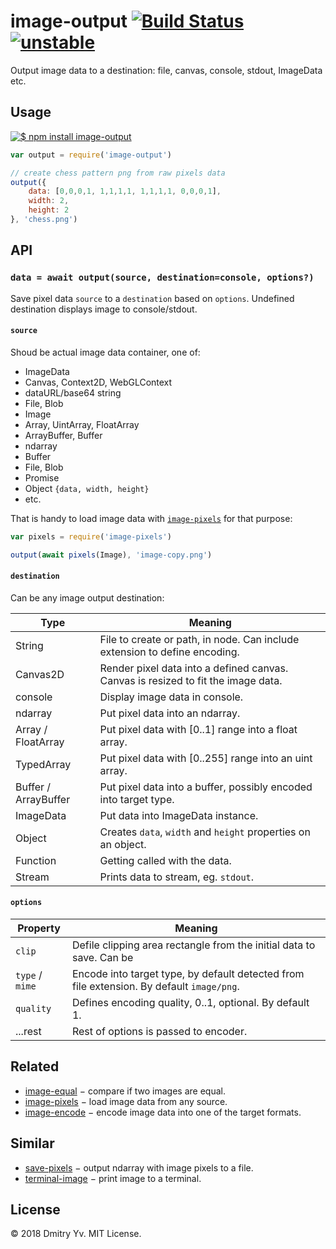 # image-output [![Build Status](https://travis-ci.org/dy/image-output.svg?branch=master)](https://travis-ci.org/dy/image-output) [![unstable](https://img.shields.io/badge/stability-unstable-green.svg)](http://github.com/badges/stability-badges)

Output image data to a destination: file, canvas, console, stdout, ImageData etc.

## Usage

[![$ npm install image-output](http://nodei.co/npm/image-output.png?mini=true)](http://npmjs.org/package/image-output)

```js
var output = require('image-output')

// create chess pattern png from raw pixels data
output({
	data: [0,0,0,1, 1,1,1,1, 1,1,1,1, 0,0,0,1],
	width: 2,
	height: 2
}, 'chess.png')
```

## API

### `data = await output(source, destination=console, options?)`

Save pixel data `source` to a `destination` based on `options`. Undefined destination displays image to console/stdout.

#### `source`

Shoud be actual image data container, one of:

* ImageData
* Canvas, Context2D, WebGLContext
* dataURL/base64 string
* File, Blob
* Image
* Array, UintArray, FloatArray
* ArrayBuffer, Buffer
* ndarray
* Buffer
* File, Blob
* Promise
* Object `{data, width, height}`
* etc.

That is handy to load image data with [`image-pixels`](https://ghub.io/image-pixels) for that purpose:

```js
var pixels = require('image-pixels')

output(await pixels(Image), 'image-copy.png')
```

#### `destination`

Can be any image output destination:

Type | Meaning
---|---
String | File to create or path, in node. Can include extension to define encoding.
Canvas2D | Render pixel data into a defined canvas. Canvas is resized to fit the image data.
console | Display image data in console.
ndarray | Put pixel data into an ndarray.
Array / FloatArray | Put pixel data with [0..1] range into a float array.
TypedArray | Put pixel data with [0..255] range into an uint array.
Buffer / ArrayBuffer | Put pixel data into a buffer, possibly encoded into target type.
ImageData | Put data into ImageData instance.
Object | Creates `data`, `width` and `height` properties on an object.
Function | Getting called with the data.
Stream | Prints data to stream, eg. `stdout`.

#### `options`

Property | Meaning
---|---
`clip` | Defile clipping area rectangle from the initial data to save. Can be
`type` / `mime` | Encode into target type, by default detected from file extension. By default `image/png`.
`quality` | Defines encoding quality, 0..1, optional. By default 1.
...rest | Rest of options is passed to encoder.

## Related

* [image-equal](https://ghub.io/image-equal) − compare if two images are equal.
* [image-pixels](https://ghub.io/image-pixels) − load image data from any source.
* [image-encode](https://ghub.io/image-encode) − encode image data into one of the target formats.

## Similar

* [save-pixels](https://ghub.io/save-pixels) − output ndarray with image pixels to a file.
* [terminal-image](https://ghub.io/terminal-image) − print image to a terminal.

## License

© 2018 Dmitry Yv. MIT License.
